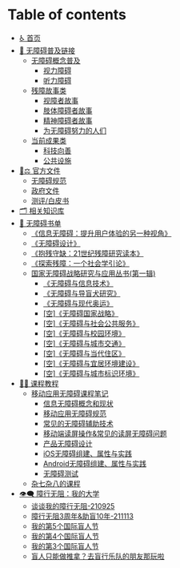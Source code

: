 # Table of contents

* [♿ 首页](README.md)
* [🔗 无障碍普及链接](wu-zhang-ai-pu-ji-lian-jie/README.md)
  * [无障碍概念普及](wu-zhang-ai-pu-ji-lian-jie/wu-zhang-ai-gai-nian-pu-ji/README.md)
    * [视力障碍](wu-zhang-ai-pu-ji-lian-jie/wu-zhang-ai-gai-nian-pu-ji/shi-li-zhang-ai.md)
    * [听力障碍](wu-zhang-ai-pu-ji-lian-jie/wu-zhang-ai-gai-nian-pu-ji/ting-li-zhang-ai.md)
  * [残障故事类](wu-zhang-ai-pu-ji-lian-jie/can-zhang-gu-shi-lei/README.md)
    * [视障者故事](wu-zhang-ai-pu-ji-lian-jie/can-zhang-gu-shi-lei/shi-zhang-zhe-gu-shi.md)
    * [肢体障碍者故事](wu-zhang-ai-pu-ji-lian-jie/can-zhang-gu-shi-lei/zhi-ti-zhang-ai-zhe-gu-shi.md)
    * [精神障碍者故事](wu-zhang-ai-pu-ji-lian-jie/can-zhang-gu-shi-lei/jing-shen-zhang-ai-zhe-gu-shi.md)
    * [为无障碍努力的人们](wu-zhang-ai-pu-ji-lian-jie/can-zhang-gu-shi-lei/wei-wu-zhang-ai-nu-li-de-ren-men.md)
  * [当前成果类](wu-zhang-ai-pu-ji-lian-jie/dang-qian-cheng-guo-lei/README.md)
    * [科技向善](wu-zhang-ai-pu-ji-lian-jie/dang-qian-cheng-guo-lei/ke-ji-xiang-shan.md)
    * [公共设施](wu-zhang-ai-pu-ji-lian-jie/dang-qian-cheng-guo-lei/gong-gong-she-shi.md)
* [🧑⚖ 官方文件](guan-fang-wen-jian/README.md)
  * [无障碍规范](guan-fang-wen-jian/wu-zhang-ai-gui-fan.md)
  * [政府文件](guan-fang-wen-jian/zheng-fu-wen-jian.md)
  * [测评/白皮书](guan-fang-wen-jian/ce-ping-bai-pi-shu.md)
* [🗂 相关知识库](xiang-guan-zhi-shi-ku.md)
* [📖 无障碍书单](wu-zhang-ai-shu-dan/README.md)
  * [《信息无障碍：提升用户体验的另一种视角》](wu-zhang-ai-shu-dan/xin-xi-wu-zhang-ai-ti-sheng-yong-hu-ti-yan-de-ling-yi-zhong-shi-jiao.md)
  * [《无障碍设计》](wu-zhang-ai-shu-dan/wu-zhang-ai-she-ji.md)
  * [《抱残守缺：21世纪残障研究读本》](wu-zhang-ai-shu-dan/bao-can-shou-que-21-shi-ji-can-zhang-yan-jiu-du-ben.md)
  * [《探索残障：一个社会学引论》](wu-zhang-ai-shu-dan/tan-suo-can-zhang-yi-ge-she-hui-xue-yin-lun.md)
  * [国家无障碍战略研究与应用丛书(第一辑)](wu-zhang-ai-shu-dan/guo-jia-wu-zhang-ai-zhan-lve-yan-jiu-yu-ying-yong-cong-shu-di-yi-ji/README.md)
    * [《无障碍与信息技术》](wu-zhang-ai-shu-dan/guo-jia-wu-zhang-ai-zhan-lve-yan-jiu-yu-ying-yong-cong-shu-di-yi-ji/wu-zhang-ai-yu-xin-xi-ji-shu.md)
    * [《无障碍与导盲犬研究》](wu-zhang-ai-shu-dan/guo-jia-wu-zhang-ai-zhan-lve-yan-jiu-yu-ying-yong-cong-shu-di-yi-ji/wu-zhang-ai-yu-dao-mang-quan-yan-jiu.md)
    * [《无障碍与现代奥运》](wu-zhang-ai-shu-dan/guo-jia-wu-zhang-ai-zhan-lve-yan-jiu-yu-ying-yong-cong-shu-di-yi-ji/wu-zhang-ai-yu-xian-dai-ao-yun.md)
    * [\[空\]《无障碍国家战略》](wu-zhang-ai-shu-dan/guo-jia-wu-zhang-ai-zhan-lve-yan-jiu-yu-ying-yong-cong-shu-di-yi-ji/kong-wu-zhang-ai-guo-jia-zhan-lve.md)
    * [\[空\]《无障碍与社会公共服务》](wu-zhang-ai-shu-dan/guo-jia-wu-zhang-ai-zhan-lve-yan-jiu-yu-ying-yong-cong-shu-di-yi-ji/kong-wu-zhang-ai-yu-she-hui-gong-gong-fu-wu.md)
    * [\[空\]《无障碍与校园环境》](wu-zhang-ai-shu-dan/guo-jia-wu-zhang-ai-zhan-lve-yan-jiu-yu-ying-yong-cong-shu-di-yi-ji/kong-wu-zhang-ai-yu-xiao-yuan-huan-jing.md)
    * [\[空\]《无障碍与城市交通》](wu-zhang-ai-shu-dan/guo-jia-wu-zhang-ai-zhan-lve-yan-jiu-yu-ying-yong-cong-shu-di-yi-ji/kong-wu-zhang-ai-yu-cheng-shi-jiao-tong.md)
    * [\[空\]《无障碍与当代住区》](wu-zhang-ai-shu-dan/guo-jia-wu-zhang-ai-zhan-lve-yan-jiu-yu-ying-yong-cong-shu-di-yi-ji/kong-wu-zhang-ai-yu-dang-dai-zhu-qu.md)
    * [\[空\]《无障碍与宜居环境建设》](wu-zhang-ai-shu-dan/guo-jia-wu-zhang-ai-zhan-lve-yan-jiu-yu-ying-yong-cong-shu-di-yi-ji/kong-wu-zhang-ai-yu-yi-ju-huan-jing-jian-she.md)
    * [\[空\]《无障碍与城市标识环境》](wu-zhang-ai-shu-dan/guo-jia-wu-zhang-ai-zhan-lve-yan-jiu-yu-ying-yong-cong-shu-di-yi-ji/kong-wu-zhang-ai-yu-cheng-shi-biao-shi-huan-jing.md)
* [🧑🏫 课程教程](ke-cheng-jiao-cheng/README.md)
  * [移动应用无障碍课程笔记](ke-cheng-jiao-cheng/yi-dong-ying-yong-wu-zhang-ai-ke-cheng-bi-ji/README.md)
    * [信息无障碍概念和现状](ke-cheng-jiao-cheng/yi-dong-ying-yong-wu-zhang-ai-ke-cheng-bi-ji/xin-xi-wu-zhang-ai-gai-nian-he-xian-zhuang.md)
    * [移动应用无障碍规范](ke-cheng-jiao-cheng/yi-dong-ying-yong-wu-zhang-ai-ke-cheng-bi-ji/yi-dong-ying-yong-wu-zhang-ai-gui-fan.md)
    * [常见的无障碍辅助技术](ke-cheng-jiao-cheng/yi-dong-ying-yong-wu-zhang-ai-ke-cheng-bi-ji/chang-jian-de-wu-zhang-ai-fu-zhu-ji-shu.md)
    * [移动端读屏操作&常见的读屏无障碍问题](ke-cheng-jiao-cheng/yi-dong-ying-yong-wu-zhang-ai-ke-cheng-bi-ji/yi-dong-duan-du-ping-cao-zuo-chang-jian-de-du-ping-wu-zhang-ai-wen-ti.md)
    * [产品无障碍设计](ke-cheng-jiao-cheng/yi-dong-ying-yong-wu-zhang-ai-ke-cheng-bi-ji/chan-pin-wu-zhang-ai-she-ji.md)
    * [iOS无障碍组建、属性与实践](ke-cheng-jiao-cheng/yi-dong-ying-yong-wu-zhang-ai-ke-cheng-bi-ji/ios-wu-zhang-ai-zu-jian-shu-xing-yu-shi-jian.md)
    * [Android无障碍组建、属性与实践](ke-cheng-jiao-cheng/yi-dong-ying-yong-wu-zhang-ai-ke-cheng-bi-ji/android-wu-zhang-ai-zu-jian-shu-xing-yu-shi-jian.md)
    * [无障碍测试](ke-cheng-jiao-cheng/yi-dong-ying-yong-wu-zhang-ai-ke-cheng-bi-ji/wu-zhang-ai-ce-shi.md)
  * [杂七杂八的课程](ke-cheng-jiao-cheng/za-qi-za-ba-de-ke-cheng.md)
* [👁🗨 障行无阻：我的大学](zhang-hang-wu-zu-wo-de-da-xue/README.md)
  * [谈谈我的障行无阻-210925](zhang-hang-wu-zu-wo-de-da-xue/tan-tan-wo-de-zhang-hang-wu-zu-210925.md)
  * [障行无阻3周年&助盲10年-211113](zhang-hang-wu-zu-wo-de-da-xue/zhang-hang-wu-zu-3-zhou-nian-zhu-mang-10-nian-211113.md)
  * [我的第5个国际盲人节](zhang-hang-wu-zu-wo-de-da-xue/wo-de-di-5-ge-guo-ji-mang-ren-jie.md)
  * [我的第4个国际盲人节](zhang-hang-wu-zu-wo-de-da-xue/wo-de-di-4-ge-guo-ji-mang-ren-jie.md)
  * [我的第3个国际盲人节](zhang-hang-wu-zu-wo-de-da-xue/wo-de-di-3-ge-guo-ji-mang-ren-jie.md)
  * [盲人只能做推拿？去盲行乐队的朋友那玩啦](zhang-hang-wu-zu-wo-de-da-xue/mang-ren-zhi-neng-zuo-tui-na-qu-mang-hang-le-dui-de-peng-you-na-wan-la.md)
